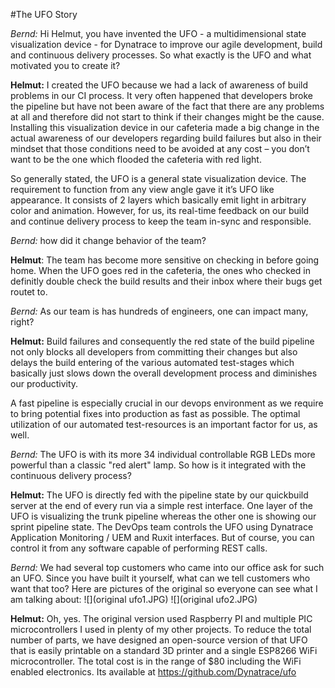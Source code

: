 #The UFO Story

*Bernd:* Hi Helmut, you have invented the UFO - a multidimensional state visualization device -  for Dynatrace to improve our agile development, build and continuous delivery processes. 
So what exactly is the UFO and what motivated you to create it?

__Helmut:__ I created the UFO because we had a lack of awareness of build problems in our CI process. 
It very often happened that developers broke the pipeline but have not been aware of the fact that there are any problems at all 
and therefore did not start to think if their changes might be the cause. 
Installing this visualization device in our cafeteria made a big change in the actual 
awareness of our developers regarding build failures but also in their mindset 
that those conditions need to be avoided at any cost – you don’t want to be the one which flooded the cafeteria with red light.

So generally stated, the UFO is a general state visualization device. The requirement to function from any view angle gave it it’s UFO like appearance. It consists of 2 layers which basically emit light in arbitrary color and animation. However, for us, its real-time feedback on our build and continue delivery process to keep the team in-sync and responsible.

*Bernd:* how did it change behavior of the team?

__Helmut__: The team has become more sensitive on checking in before going home. When the UFO goes red in the cafeteria, the ones who checked in definitly double check the build results and their inbox where their bugs get routet to.

*Bernd:* As our team is has hundreds of engineers, one can impact many, right? 

__Helmut:__ Build failures and consequently the red state of the build pipeline not only blocks all developers from committing their changes but also delays the build entering of the various automated test-stages which basically just slows down the overall development process and diminishes our productivity.

A fast pipeline is especially crucial in our devops environment as we require to bring potential fixes into production as fast as possible. The optimal utilization of our automated test-resources is an important factor for us, as well.

*Bernd:* The UFO is with its more 34 individual controllable RGB LEDs more powerful than a classic "red alert" lamp. So how is it integrated with the continuous delivery process?

__Helmut:__ The UFO is directly fed with the pipeline state by our quickbuild server at the end of every run via a simple rest interface. One layer of the UFO is visualizing the trunk pipeline whereas the other one is showing our sprint pipeline state. The DevOps team controls the UFO using Dynatrace Application Monitoring / UEM and Ruxit interfaces. But of course, you can control it from any software capable of performing REST calls.

*Bernd:* We had several top customers who came into our office ask for such an UFO. Since you have built it yourself, what can we tell customers who want that too? Here are pictures of the original so everyone can see what I am talking about:
![](original ufo1.JPG) ![](original ufo2.JPG)

__Helmut:__ Oh, yes. The original version used Raspberry PI and multiple PIC microcontrollers I used in plenty of my other projects. To reduce the total number of parts, we have designed an open-source version of that UFO that is easily printable on a standard 3D printer and a single ESP8266 WiFi microcontroller. The total cost is in the range of $80 including the WiFi enabled electronics. Its available at https://github.com/Dynatrace/ufo

